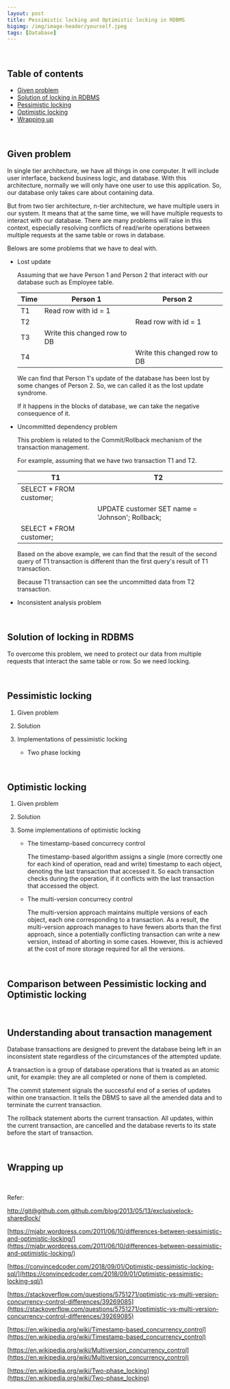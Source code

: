 ```yaml
---
layout: post
title: Pessimistic locking and Optimistic locking in RDBMS
bigimg: /img/image-header/yourself.jpeg
tags: [Database]
---
```





<br>

## Table of contents
- [Given problem](#given-problem)
- [Solution of locking in RDBMS](#solution-of-locking-in-rdbms)
- [Pessimistic locking](#pessimistic-locking)
- [Optimistic locking](#optimistic-locking)
- [Wrapping up](#wrapping-up)

<br>

## Given problem

In single tier architecture, we have all things in one computer. It will include user interface, backend business logic, and database. With this architecture, normally we will only have one user to use this application. So, our database only takes care about containing data.

But from two tier architecture, n-tier architecture, we have multiple users in our system. It means that at the same time, we will have multiple requests to interact with our database. There are many problems will raise in this context, especially resolving conflicts of read/write operations between multiple requests at the same table or rows in database.

Belows are some problems that we have to deal with.
- Lost update

    Assuming that we have Person 1 and Person 2 that interact with our database such as Employee table.

    |   Time   |        Person 1        |        Person 2        |
    | -------- | ---------------------- | ---------------------- |
    | T1       | Read row with id = 1   |                        |
    | T2       |                        | Read row with id = 1   |
    | T3       | Write this changed row to DB |                  |
    | T4       |                        | Write this changed row to DB |

    We can find that Person 1's update of the database has been lost by some changes of Person 2. So, we can called it as the lost update syndrome.

    If it happens in the blocks of database, we can take the negative consequence of it.

- Uncommitted dependency problem

    This problem is related to the Commit/Rollback mechanism of the transaction management.

    For example, assuming that we have two transaction T1 and T2.

    |               T1              |               T2              |
    | ----------------------------- | ----------------------------- |
    | SELECT * FROM customer;       |                               |
    |                               | UPDATE customer SET name = 'Johnson'; Rollback; | 
    | SELECT * FROM customer;       |                               |

    Based on the above example, we can find that the result of the second query of T1 transaction is different than the first query's result of T1 transaction.

    Because T1 transaction can see the uncommitted data from T2 transaction.

- Inconsistent analysis problem

<br>

## Solution of locking in RDBMS

To overcome this problem, we need to protect our data from multiple requests that interact the same table or row. So we need locking.




<br>

## Pessimistic locking

1. Given problem



2. Solution



3. Implementations of pessimistic locking

    - Two phase locking


<br>

## Optimistic locking

1. Given problem



2. Solution




2. Some implementations of optimistic locking

    - The timestamp-based concurrecy control

        The timestamp-based algorithm assigns a single (more correctly one for each kind of operation, read and write) timestamp to each object, denoting the last transaction that accessed it. So each transaction checks during the operation, if it conflicts with the last transaction that accessed the object.

    - The multi-version concurrecy control

        The multi-version approach maintains multiple versions of each object, each one corresponding to a transaction. As a result, the multi-version approach manages to have fewers aborts than the first approach, since a potentially conflicting transaction can write a new version, instead of aborting in some cases. However, this is achieved at the cost of more storage required for all the versions.

<br>

## Comparison between Pessimistic locking and Optimistic locking





<br>

## Understanding about transaction management

Database transactions are designed to prevent the database being left in an inconsistent state regardless of the circumstances of the attempted update.

A transaction is a group of database operations that is treated as an atomic unit, for example: they are all completed or none of them is completed.

The commit statement signals the successful end of a series of updates within one transaction. It tells the DBMS to save all the amended data and to terminate the current transaction.

The rollback statement aborts the current transaction. All updates, within the current transaction, are cancelled and the database reverts to its state before the start of transaction.


<br>

## Wrapping up




<br>

Refer:

[http://git@github.com.github.com/blog/2013/05/13/exclusivelock-sharedlock/](http://git@github.com.github.com/blog/2013/05/13/exclusivelock-sharedlock/)

[https://mjabr.wordpress.com/2011/06/10/differences-between-pessimistic-and-optimistic-locking/](https://mjabr.wordpress.com/2011/06/10/differences-between-pessimistic-and-optimistic-locking/)

[https://convincedcoder.com/2018/09/01/Optimistic-pessimistic-locking-sql/](https://convincedcoder.com/2018/09/01/Optimistic-pessimistic-locking-sql/)

[https://stackoverflow.com/questions/5751271/optimistic-vs-multi-version-concurrency-control-differences/39269085](https://stackoverflow.com/questions/5751271/optimistic-vs-multi-version-concurrency-control-differences/39269085)

[https://en.wikipedia.org/wiki/Timestamp-based_concurrency_control](https://en.wikipedia.org/wiki/Timestamp-based_concurrency_control)

[https://en.wikipedia.org/wiki/Multiversion_concurrency_control](https://en.wikipedia.org/wiki/Multiversion_concurrency_control)

[https://en.wikipedia.org/wiki/Two-phase_locking](https://en.wikipedia.org/wiki/Two-phase_locking)